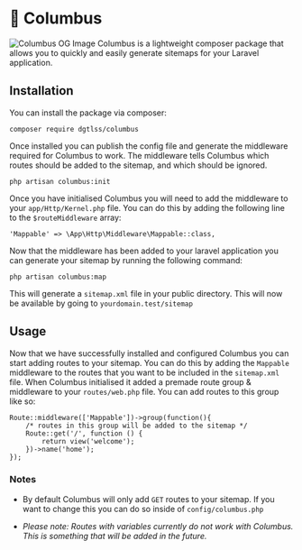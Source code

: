 # 🧭 Columbus 

![Columbus OG Image](columbus_og.png)
Columbus is a lightweight composer package that allows you to quickly and easily generate sitemaps for your Laravel application. 

## Installation

You can install the package via composer:
    
```
composer require dgtlss/columbus
```

Once installed you can publish the config file and generate the middleware required for Columbus to work. The middleware tells Columbus which routes should be added to the sitemap, and which should be ignored.

```
php artisan columbus:init
```

Once you have initialised Columbus you will need to add the middleware to your `app/Http/Kernel.php` file. You can do this by adding the following line to the `$routeMiddleware` array:

```
'Mappable' => \App\Http\Middleware\Mappable::class,
```

Now that the middleware has been added to your laravel application you can generate your sitemap by running the following command:

```
php artisan columbus:map
```

This will generate a `sitemap.xml` file in your public directory. This will now be available by going to `yourdomain.test/sitemap`

## Usage

Now that we have successfully installed and configured Columbus you can start adding routes to your sitemap. You can do this by adding the `Mappable` middleware to the routes that you want to be included in the `sitemap.xml` file. When Columbus initialised it added a premade route group & middleware to your `routes/web.php` file. You can add routes to this group like so:

```
Route::middleware(['Mappable'])->group(function(){
    /* routes in this group will be added to the sitemap */
    Route::get('/', function () {
        return view('welcome');
    })->name('home');
});

```

### Notes

- By default Columbus will only add `GET` routes to your sitemap. If you want to change this you can do so inside of `config/columbus.php` 

- *Please note: Routes with variables currently do not work with Columbus. This is something that will be added in the future.*

